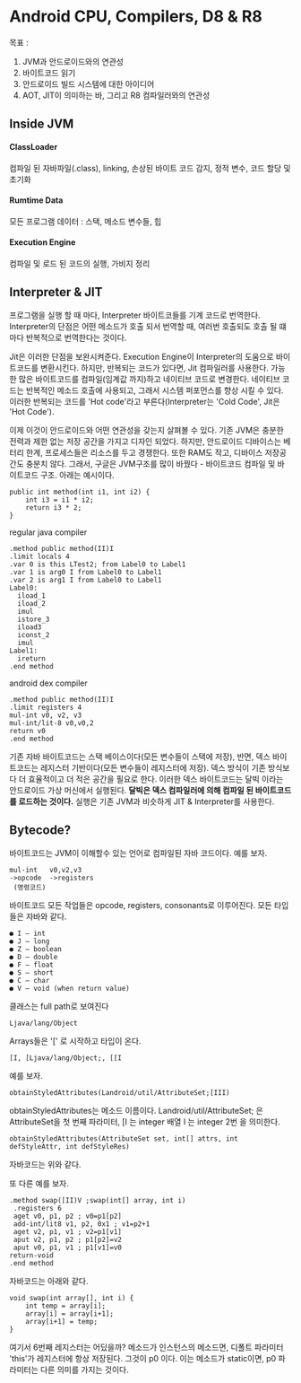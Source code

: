 
# Android CPU, Compilers, D8 & R8

목표 :
1. JVM과 안드로이드와의 연관성
2. 바이트코드 읽기
3. 안드로이드 빌드 시스템에 대한 아이디어
4. AOT, JIT이 의미하는 바, 그리고 R8 컴파일러와의 연관성



## Inside JVM

#### ClassLoader
컴파일 된 자바파일(.class), linking, 손상된 바이트 코드 감지, 정적 변수, 코드 할당 및 초기화

#### Rumtime Data
모든 프로그램 데이터 : 스택, 메소드 변수들, 힙

#### Execution Engine
컴파일 및 로드 된 코드의 실행, 가비지 정리




## Interpreter & JIT
프로그램을 실행 할 때 마다, Interpreter 바이트코들를 기계 코드로 번역한다. Interpreter의 단점은 어떤 메소드가 호출 되서 번역할 때, 여러번 호출되도 호출 될 떄마다 반복적으로 번역한다는 것이다.

Jit은 이러한 단점을 보완시켜준다. Execution Engine이 Interpreter의 도움으로 바이트코드를 변환시킨다. 하지만, 반복되는 코드가 있다면, Jit 컴파일러를 사용한다.
가능한 많은 바이트코드를 컴파일(임계값 까지)하고 네이티브 코드로 변경한다. 네이티브 코드는 반복적인 메소드 호출에 사용되고, 그래서 시스템 퍼포먼스를 향상 시킬 수 있다. 이러한 반복되는 코드를 'Hot code'라고 부른다(Interpreter는 'Cold Code', Jit은 'Hot Code').


이제 이것이 안드로이드와 어떤 연관성을 갖는지 살펴볼 수 있다.
기존 JVM은 충분한 전력과 제한 없는 저장 공간을 가지고 디자인 되었다. 하지만, 안드로이드 디바이스는 베터리 한계, 프로세스들은 리소스를 두고 경쟁한다. 또한
RAM도 작고, 디바이스 저장공간도 충분치 않다. 그래서, 구글은 JVM구조를 많이 바꿨다 - 바이트코드 컴파일 및 바이트코드 구조. 
아래는 예시이다.

    public int method(int i1, int i2) {
        int i3 = i1 * i2;
        return i3 * 2;
    }

regular java compiler

    .method public method(II)I
    .limit locals 4
    .var 0 is this LTest2; from Label0 to Label1
    .var 1 is arg0 I from Label0 to Label1
    .var 2 is arg1 I from Label0 to Label1
    Label0:
      iload_1
      iload_2
      imul
      istore_3
      iload3
      iconst_2
      imul
    Label1:
      ireturn
    .end method
    
android dex compiler

    .method public method(II)I
    .limit registers 4
    mul-int v0, v2, v3
    mul-int/lit-8 v0,v0,2
    return v0
    .end method
    
기존 자바 바이트코드는 스택 베이스이다(모든 변수들이 스택에 저장), 반면, 덱스 바이트코드는 레지스터 기반이다(모든 변수들이 레지스터에 저장).
덱스 방식이 기존 방식보다 더 효율적이고 더 적은 공간을 필요로 한다. 이러한 덱스 바이트코드는 달빅 이라는 안드로이드 가상 머신에서 실행된다.
**달빅은 덱스 컴파일러에 의해 컴파일 된 바이트코드를 로드하는 것이다.** 실행은 기존 JVM과 비슷하게 JIT & Interpreter를 사용한다.


## Bytecode?
바이트코드는 JVM이 이해할수 있는 언어로 컴파일된 자바 코드이다. 
예를 보자.

    mul-int   v0,v2,v3
    ->opcode  ->registers
     (명령코드)

바이트코드 모든 작업들은 opcode, registers, consonants로 이루어진다. 
모든 타입들은 자바와 같다.

    ● I — int
    ● J — long
    ● Z — boolean
    ● D — double
    ● F — float
    ● S — short
    ● C — char
    ● V — void (when return value)

클래스는 full path로 보여진다

    Ljava/lang/Object
    
Arrays들은 '[' 로 시작하고 타입이 온다.

    [I, [Ljava/lang/Object;, [[I
    
예를 보자.

    obtainStyledAttributes(Landroid/util/AttributeSet;[III)
    
obtainStyledAttributes는 메소드 이름이다. 
Landroid/util/AttributeSet; 은 AttributeSet을 첫 번째 파라미터,
[I 는 integer 배열
I 는 integer 2번
을 의미한다.

    obtainStyledAttributes(AttributeSet set, int[] attrs, int defStyleAttr, int defStyleRes)

자바코드는 위와 같다.

또 다른 예를 보자.

    .method swap([II)V ;swap(int[] array, int i)
     .registers 6
     aget v0, p1, p2 ; v0=p1[p2]
     add-int/lit8 v1, p2, 0x1 ; v1=p2+1
     aget v2, p1, v1 ; v2=p1[v1]
     aput v2, p1, p2 ; p1[p2]=v2
     aput v0, p1, v1 ; p1[v1]=v0
    return-void
    .end method
    
자바코드는 아래와 같다.

    void swap(int array[], int i) {
        int temp = array[i];
        array[i] = array[i+1];
        array[i+1] = temp;
    }
    
여기서 6번째 레지스터는 어딨을까?
메소드가 인스턴스의 메소드면, 디폴트 파라미터 'this'가 레지스터에 항상 저장된다. 그것이 p0 이다.
이는 메소드가 static이면, p0 파라미터는 다른 의미를 가지는 것이다.







